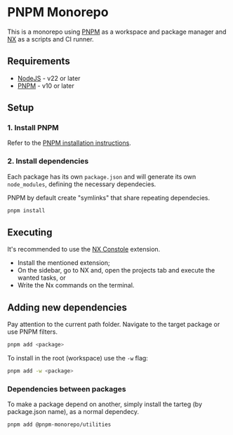 # PNPM Monorepo

This is a monorepo using [PNPM](https://pnpm.io/) as a workspace and package manager and [NX](https://nx.dev/) as a scripts and CI runner.

## Requirements

- [NodeJS](https://nodejs.org/) - v22 or later
- [PNPM](https://pnpm.io/) - v10 or later

## Setup

### 1. Install PNPM

Refer to the [PNPM installation instructions](https://pnpm.io/installation).

### 2. Install dependencies

Each package has its own `package.json` and will generate its own `node_modules`, defining the necessary dependecies.

PNPM by default create "symlinks" that share repeating dependecies.

```bash
pnpm install
```

## Executing

It's recommended to use the [NX Constole](https://marketplace.visualstudio.com/items?itemName=nrwl.angular-console) extension.
- Install the mentioned extension;
- On the sidebar, go to NX and, open the projects tab and execute the wanted tasks, or
- Write the Nx commands on the terminal.

## Adding new dependencies

Pay attention to the current path folder. Navigate to the target package or use PNPM filters.
```bash
pnpm add <package>
```
To install in the root (workspace) use the `-w` flag:
```bash
pnpm add -w <package>
```

### Dependencies between packages
To make a package depend on another, simply install the tarteg (by package.json name), as a normal dependecy.
```bash
pnpm add @pnpm-monorepo/utilities
```
